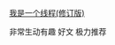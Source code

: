 

[我是一个线程(修订版)](http://mp.weixin.qq.com/s?__biz=MzAxOTc0NzExNg==&mid=416915373&idx=1&sn=f80a13b099237534a3ef777d511d831a)  

非常生动有趣 好文 极力推荐